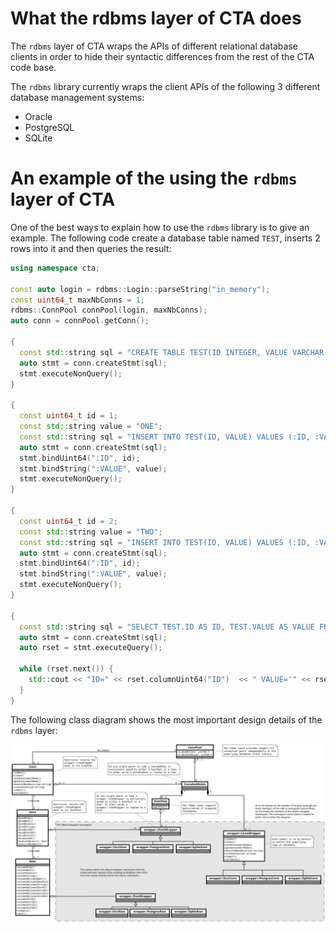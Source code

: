# What the rdbms layer of CTA does

The `rdbms` layer of CTA wraps the APIs of different relational database clients
in order to hide their syntactic differences from the rest of the CTA code base.

The `rdbms` library currently wraps the client APIs of the following 3 different
database management systems:

* Oracle
* PostgreSQL
* SQLite

# An example of the using the `rdbms` layer of CTA

One of the best ways to explain how to use the `rdbms` library is to give an
example.  The following code create a database table named `TEST`, inserts 2
rows into it and then queries the result:

```cpp
using namespace cta;

const auto login = rdbms::Login::parseString("in_memory");
const uint64_t maxNbConns = 1;
rdbms::ConnPool connPool(login, maxNbConns);
auto conn = connPool.getConn();

{
  const std::string sql = "CREATE TABLE TEST(ID INTEGER, VALUE VARCHAR(80))";
  auto stmt = conn.createStmt(sql);
  stmt.executeNonQuery();
}

{
  const uint64_t id = 1;
  const std::string value = "ONE";
  const std::string sql = "INSERT INTO TEST(ID, VALUE) VALUES (:ID, :VALUE);";
  auto stmt = conn.createStmt(sql);
  stmt.bindUint64(":ID", id);
  stmt.bindString(":VALUE", value);
  stmt.executeNonQuery();
}

{
  const uint64_t id = 2;
  const std::string value = "TWO";
  const std::string sql = "INSERT INTO TEST(ID, VALUE) VALUES (:ID, :VALUE);";
  auto stmt = conn.createStmt(sql);
  stmt.bindUint64(":ID", id);
  stmt.bindString(":VALUE", value);
  stmt.executeNonQuery();
}

{
  const std::string sql = "SELECT TEST.ID AS ID, TEST.VALUE AS VALUE FROM TEST ORDER BY ID";
  auto stmt = conn.createStmt(sql);
  auto rset = stmt.executeQuery();

  while (rset.next()) {
    std::cout << "ID=" << rset.columnUint64("ID")  << " VALUE='" << rset.columnString("VALUE") << "'" << std::endl;
  }
}
```

The following class diagram shows the most important design details of the `rdbms` layer:

![cta_rdbms_class_diagram.svg](cta_rdbms_class_diagram.svg)
